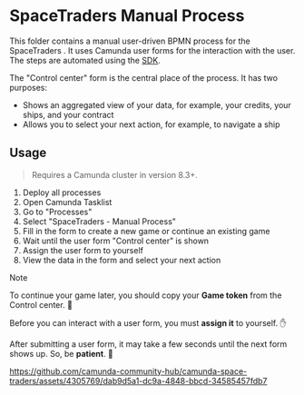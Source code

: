# SpaceTraders Manual Process

This folder contains a manual user-driven BPMN process for the SpaceTraders . It uses Camunda user forms for the 
interaction with the user. The steps are automated using the [SDK](../sdk).

The "Control center" form is the central place of the process. It has two purposes:
- Shows an aggregated view of your data, for example, your credits, your ships, and your contract
- Allows you to select your next action, for example, to navigate a ship   

## Usage

> Requires a Camunda cluster in version 8.3+.

1. Deploy all processes
2. Open Camunda Tasklist
3. Go to "Processes"
4. Select "SpaceTraders - Manual Process"
5. Fill in the form to create a new game or continue an existing game
6. Wait until the user form "Control center" is shown
7. Assign the user form to yourself
8. View the data in the form and select your next action 

> [!NOTE]  
> To continue your game later, you should copy your **Game token** from the Control center. 🔑
>
> Before you can interact with a user form, you must **assign it** to yourself. ✋
>
> After submitting a user form, it may take a few seconds until the next form shows up. So, be **patient**. 🐌  

https://github.com/camunda-community-hub/camunda-space-traders/assets/4305769/dab9d5a1-dc9a-4848-bbcd-34585457fdb7



